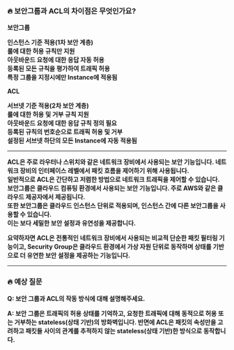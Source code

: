 ### **🔥 보안그룹과 ACL의 차이점은 무엇인가요?**

**보안그룹<br>**

**인스턴스 기준 적용(1차 보안 계층)<br>**
**룰에 대한 허용 규칙만 지원<br>**
**아웃바운드 요청에 대한 응답 자동 허용<br>**
**등록된 모든 규칙을 평가하여 트래픽 허용<br>**
**특정 그룹을 지정시에만 Instance에 적용됨<br>**

**ACL<br>**

**서브넷 기준 적용(2차 보안 계층)<br>**
**룰에 대한 허용 및 거부 규칙 지원<br>**
**아웃바운드 요청에 대한 응답 규칙 정의 필요<br>**
**등록된 규칙의 번호순으로 트래픽 허용 및 거부<br>**
**설정된 서브넷 하단의 모든 Instance에 자동 적용됨<br>**

--------------------------------------------------------------------------------------------------------------------------------------------------------------------------------------------------------------------------

**ACL은 주로 라우터나 스위치와 같은 네트워크 장비에서 사용되는 보안 기능입니다. 네트워크 장비의 인터페이스 레벨에서 패킷 흐름을 제어하기 위해 사용됩니다.<br>**
**일반적으로 ACL은 간단하고 저렴한 방법으로 네트워크 트래픽을 제어할 수 있습니다.<br>**
**보안그룹은 클라우드 컴퓨팅 환경에서 사용되는 보안 기능입니다. 주로 AWS와 같은 클라우드 제공자에서 제공됩니다.<br>**
**또한 보안그룹은 클라우드 인스턴스 단위로 적용되며, 인스턴스 간에 다른 보안그룹을 사용할 수 있습니다.<br>**
**이는 보다 세밀한 보안 설정과 유연성을 제공합니다.<br>**

**요약하자면 ACL은 전통적인 네트워크 장비에서 사용되는 비교적 단순한 패킷 필터링 기능이고, Security Group은 클라우드 환경에서 가상 자원 단위로 동작하며 상태를 기반으로 더 유연한 보안 설정을 제공하는 기능입니다.<br>**

--------------------------------------------------------------------------------------------------------------------------------------------------------------------------------------------------------------------------

### **🔥 예상 질문**

**Q: 보안 그룹과 ACL의 작동 방식에 대해 설명해주세요.**

**A: 보안 그룹은 트래픽의 허용 상태를 기억하고, 요청한 트래픽에 대해 동적으로 허용 또는 거부하는 stateless(상태 기반)의 방화벽입니다. 반면에 ACL은 패킷의 속성만을 고려하고 패킷들 사이의 관계를 추적하지 않는 stateless(상태 기반)한 방식으로 동작합니다.**
